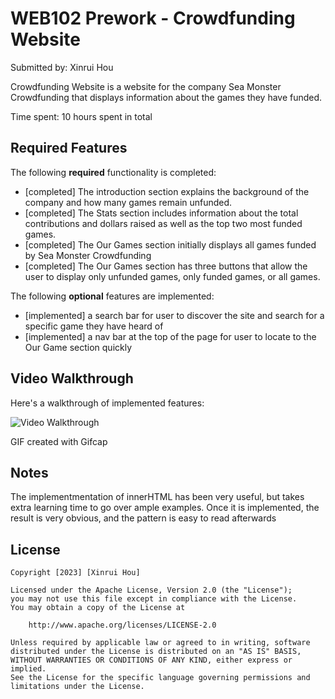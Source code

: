 # WEB102 Prework - Crowdfunding Website

Submitted by: Xinrui Hou

Crowdfunding Website is a website for the company Sea Monster Crowdfunding that displays information about the games they have funded.

Time spent: 10 hours spent in total

## Required Features

The following **required** functionality is completed:

* [completed] The introduction section explains the background of the company and how many games remain unfunded.
* [completed] The Stats section includes information about the total contributions and dollars raised as well as the top two most funded games.
* [completed] The Our Games section initially displays all games funded by Sea Monster Crowdfunding
* [completed] The Our Games section has three buttons that allow the user to display only unfunded games, only funded games, or all games.

The following **optional** features are implemented:

* [implemented] a search bar for user to discover the site and search for a specific game they have heard of
* [implemented] a nav bar at the top of the page for user to locate to the Our Game section quickly

## Video Walkthrough

Here's a walkthrough of implemented features:

<img src='"C:\Users\super\Downloads\Recording 2023-08-03 at 15.15.30.gif"' title='Video Walkthrough' width='' alt='Video Walkthrough' />

<!-- Replace this with whatever GIF tool you used! -->
GIF created with Gifcap  
<!-- Recommended tools:
[Kap](https://getkap.co/) for macOS
[ScreenToGif](https://www.screentogif.com/) for Windows
[peek](https://github.com/phw/peek) for Linux. -->

## Notes

The implementmentation of innerHTML has been very useful, but takes extra learning time to go over ample examples.
Once it is implemented, the result is very obvious, and the pattern is easy to read afterwards

## License

    Copyright [2023] [Xinrui Hou]

    Licensed under the Apache License, Version 2.0 (the "License");
    you may not use this file except in compliance with the License.
    You may obtain a copy of the License at

        http://www.apache.org/licenses/LICENSE-2.0

    Unless required by applicable law or agreed to in writing, software
    distributed under the License is distributed on an "AS IS" BASIS,
    WITHOUT WARRANTIES OR CONDITIONS OF ANY KIND, either express or implied.
    See the License for the specific language governing permissions and
    limitations under the License.


[def]: ttps://imgur.com/a/YXzTJC